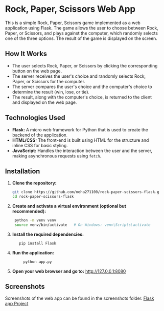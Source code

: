 # Rock, Paper, Scissors Web App

This is a simple Rock, Paper, Scissors game implemented as a web application using Flask. The game allows the user to choose between Rock, Paper, or Scissors, and plays against the computer, which randomly selects one of the three options. The result of the game is displayed on the screen.

## How It Works

- The user selects Rock, Paper, or Scissors by clicking the corresponding button on the web page.
- The server receives the user's choice and randomly selects Rock, Paper, or Scissors for the computer.
- The server compares the user's choice and the computer's choice to determine the result (win, lose, or tie).
- The result, along with the computer's choice, is returned to the client and displayed on the web page.

## Technologies Used

- **Flask:** A micro web framework for Python that is used to create the backend of the application.
- **HTML/CSS:** The front-end is built using HTML for the structure and inline CSS for basic styling.
- **JavaScript:** Handles the interaction between the user and the server, making asynchronous requests using `fetch`.

## Installation

1. **Clone the repository:**
   ```bash
   git clone https://github.com/neha271100/rock-paper-scissors-flask.git
   cd rock-paper-scissors-flask

2. **Create and activate a virtual environment (optional but recommended):**
   ```bash
    python -m venv venv
    source venv/bin/activate   # On Windows: venv\Scripts\activate

3. **Install the required dependencies:**
   ```bash
      pip install Flask

4. **Run the application:**
   ```bash
        python app.py

5. **Open your web browser and go to:**
  http://127.0.0.1:8080
## Screenshots
Screenshots of the web app can be found in the screenshots folder. [Flask app Project](https://github.com/neha271100/Python_Projects/tree/main/python/flask_app/screenshots)
